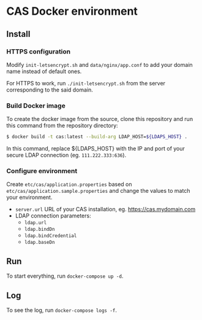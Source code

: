 # CAS Docker environment

## Install

### HTTPS configuration

Modify `init-letsencrypt.sh` and `data/nginx/app.conf` to add your domain name instead of default ones.

For HTTPS to work, run `./init-letsencrypt.sh` from the server corresponding to the said domain.

### Build Docker image

To create the docker image from the source, clone this repository and run this command from the repository directory: 

```sh
$ docker build -t cas:latest --build-arg LDAP_HOST=${LDAPS_HOST} .  
```

In this command, replace ${LDAPS_HOST} with the IP and port of your secure LDAP connection (eg. `111.222.333:636`).

### Configure environment

Create `etc/cas/application.properties` based on `etc/cas/application.sample.properties` and change the values to match your environment.

* `server.url` URL of your CAS installation, eg. https://cas.mydomain.com
* LDAP connection parameters:
    * `ldap.url`
    * `ldap.bindDn` 
    * `ldap.bindCredential`
    * `ldap.baseDn`

## Run

To start everything, run `docker-compose up -d`.

## Log

To see the log, run `docker-compose logs -f`.